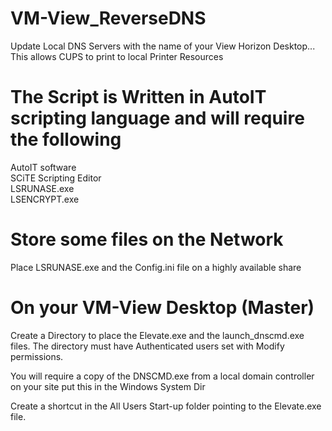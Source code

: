 # VM-View_ReverseDNS

Update Local DNS Servers with the name of your View Horizon Desktop... This allows CUPS to print to local Printer Resources

# The Script is Written in AutoIT scripting language and will require the following 

AutoIT software<br>
SCiTE Scripting Editor<br>
LSRUNASE.exe<br>
LSENCRYPT.exe<br>

# Store some files on the Network

Place LSRUNASE.exe and the Config.ini file on a highly available share

# On your VM-View Desktop (Master)

Create a Directory to place the Elevate.exe and the launch_dnscmd.exe files. The directory must have Authenticated users set with Modify permissions.

You will require a copy of the DNSCMD.exe from a local domain controller on your site put this in the Windows System Dir

Create a shortcut in the All Users Start-up folder pointing to the Elevate.exe file.
